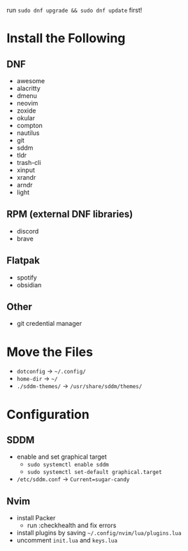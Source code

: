 run `sudo dnf upgrade && sudo dnf update` first!

# Install the Following

## DNF
- awesome
- alacritty
- dmenu
- neovim
- zoxide
- okular
- compton
- nautilus
- git
- sddm
- tldr
- trash-cli
- xinput
- xrandr
- arndr
- light

## RPM (external DNF libraries)
- discord
- brave

## Flatpak
- spotify
- obsidian

## Other
- git credential manager

# Move the Files
- `dotconfig` -> `~/.config/`
- `home-dir` -> `~/`
- `./sddm-themes/` -> `/usr/share/sddm/themes/`

# Configuration

## SDDM 
- enable and set graphical target
	- `sudo systemctl enable sddm`
	- `sudo systemctl set-default graphical.target`
- `/etc/sddm.conf` -> `Current=sugar-candy`

## Nvim 
- install Packer
	- run :checkhealth and fix errors
- install plugins by saving `~/.config/nvim/lua/plugins.lua`
- uncomment `init.lua` and `keys.lua`

